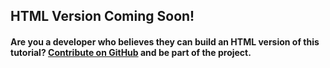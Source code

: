 ## HTML Version Coming Soon!

#### Are you a developer who believes they can build an HTML version of this tutorial? [Contribute on GitHub](https://github.com/CraftedByLunar/platform/) and be part of the project.
